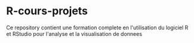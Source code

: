 # R-cours-projets
Ce repository contient une formation complete en l'utilisation du logiciel R et RStudio pour l'analyse et la visualisation de donnees
